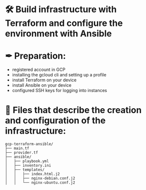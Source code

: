 # 🛠 Build infrastructure with Terraform and configure the environment with Ansible

# ✒ Preparation:
- registered account in GCP
- installing the gcloud cli and setting up a profile
- install Terraform on your device
- install Ansible on your device
- configured SSH keys for logging into instances

# 📂 Files that describe the creation and configuration of the infrastructure:
```
gcp-terraform-ansible/
├── main.tf 
├── provider.tf
├── ansible/
│   ├── playbook.yml
│   ├── inventory.ini
│   ├── templates/
│   │   ├── index.html.j2
│   │   ├── nginx-debian.conf.j2
│   │   └── nginx-ubuntu.conf.j2
```
